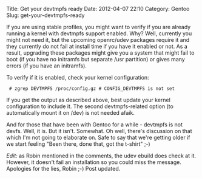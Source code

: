 Title: Get your devtmpfs ready
Date: 2012-04-07 22:10
Category: Gentoo
Slug: get-your-devtmpfs-ready

If you are using stable profiles, you might want to verify if you are
already running a kernel with devtmpfs support enabled. Why? Well,
currently you might not need it, but the upcoming openrc/udev packages
require it and they currently do not fail at install time if you have it
enabled or not. As a result, upgrading these packages might give you a
system that might fail to boot (if you have no initramfs but separate
/usr partition) or gives many errors (if you have an initramfs).

To verify if it is enabled, check your kernel configuration:

` # zgrep DEVTMPFS /proc/config.gz # CONFIG_DEVTMPFS is not set`

If you get the output as described above, best update your kernel
configuration to include it. The second devtmpfs-related option (to
automatically mount it on /dev) is not needed afaik.

And for those that have been with Gentoo for a while - devtmpfs is not
devfs. Well, it is. But it isn't. Somewhat. Oh well, there's discussion
on that which I'm not going to elaborate on. Safe to say that we're
getting older if we start feeling "Been there, done that, got the
t-shirt" ;-)

*Edit:* as Robin mentioned in the comments, the udev ebuild does check
at it. However, it doesn't fail an installation so you could miss the
message. Apologies for the lies, Robin ;-) Post updated.
